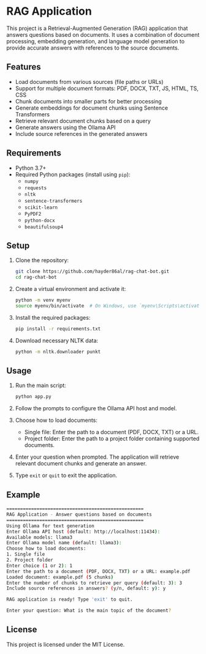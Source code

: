 # RAG Application

This project is a Retrieval-Augmented Generation (RAG) application that answers questions based on documents. It uses a combination of document processing, embedding generation, and language model generation to provide accurate answers with references to the source documents.

## Features

- Load documents from various sources (file paths or URLs)
- Support for multiple document formats: PDF, DOCX, TXT, JS, HTML, TS, CSS
- Chunk documents into smaller parts for better processing
- Generate embeddings for document chunks using Sentence Transformers
- Retrieve relevant document chunks based on a query
- Generate answers using the Ollama API
- Include source references in the generated answers

## Requirements

- Python 3.7+
- Required Python packages (install using `pip`):
  - `numpy`
  - `requests`
  - `nltk`
  - `sentence-transformers`
  - `scikit-learn`
  - `PyPDF2`
  - `python-docx`
  - `beautifulsoup4`

## Setup

1. Clone the repository:
    ```sh
    git clone https://github.com/hayder86al/rag-chat-bot.git
    cd rag-chat-bot
    ```

2. Create a virtual environment and activate it:
    ```sh
    python -m venv myenv
    source myenv/bin/activate  # On Windows, use `myenv\Scripts\activate`
    ```

3. Install the required packages:
    ```sh
    pip install -r requirements.txt
    ```

4. Download necessary NLTK data:
    ```sh
    python -m nltk.downloader punkt
    ```

## Usage

1. Run the main script:
    ```sh
    python app.py
    ```

2. Follow the prompts to configure the Ollama API host and model.

3. Choose how to load documents:
    - Single file: Enter the path to a document (PDF, DOCX, TXT) or a URL.
    - Project folder: Enter the path to a project folder containing supported documents.

4. Enter your question when prompted. The application will retrieve relevant document chunks and generate an answer.

5. Type `exit` or `quit` to exit the application.

## Example

```sh
==================================================
RAG Application - Answer questions based on documents
==================================================
Using Ollama for text generation
Enter Ollama API host (default: http://localhost:11434): 
Available models: llama3
Enter Ollama model name (default: llama3): 
Choose how to load documents:
1. Single file
2. Project folder
Enter choice (1 or 2): 1
Enter the path to a document (PDF, DOCX, TXT) or a URL: example.pdf
Loaded document: example.pdf (5 chunks)
Enter the number of chunks to retrieve per query (default: 3): 3
Include source references in answers? (y/n, default: y): y

RAG application is ready! Type 'exit' to quit.

Enter your question: What is the main topic of the document?
```

## License

This project is licensed under the MIT License.